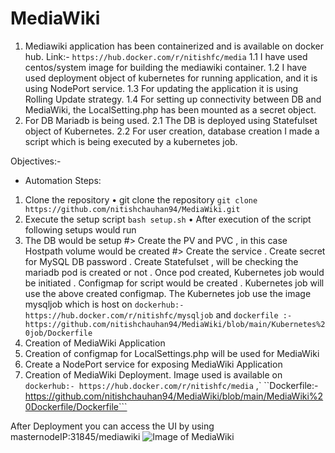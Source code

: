 # MediaWiki

1.	Mediawiki application has been containerized and is available on docker hub. Link:- ```https://hub.docker.com/r/nitishfc/media```
1.1	I have used centos/system image for building the mediawiki container.
1.2	I have used deployment object of kubernetes for running application, and it is using NodePort service.
1.3	For updating the application it is using Rolling Update strategy.
1.4	For setting up connectivity between DB and MediaWiki, the LocalSetting.php has been mounted as a secret object.
2.	For DB Mariadb is being used.
2.1	The DB is deployed using Statefulset object of Kubernetes.
2.2	For user creation, database creation I made a script which is being executed by a kubernetes job.

Objectives:-                                                              
* Automation Steps:
1.	Clone the repository 
•	  git clone the repository 
    ```git clone https://github.com/nitishchauhan94/MediaWiki.git```
2.	Execute the setup script 
    ```bash setup.sh```
•	After execution of the script following setups would run
1.	The DB would be setup
#>	Create the PV and PVC , in this case Hostpath  volume would be created
#>	Create the service 
.	Create secret for MySQL DB password
.	Create Statefulset , will be checking the mariadb pod is created or not
.	Once pod created, Kubernetes job would be initiated
.	Configmap for script would be created
.	Kubernetes job will use the above created configmap. The Kubernetes job use the image mysqljob which is host on 
   ```dockerhub:- https://hub.docker.com/r/nitishfc/mysqljob```  and 
   ```dockerfile :- https://github.com/nitishchauhan94/MediaWiki/blob/main/Kubernetes%20job/Dockerfile```
2.	Creation of MediaWiki Application
1.	Creation of configmap for LocalSettings.php will be used for MediaWiki
2.	Create a NodePort service for exposing MediaWiki Application
3.	Creation of MediaWiki Deployment. Image used is available on 
```dockerhub:- https://hub.docker.com/r/nitishfc/media``` ,`
``Dockerfile:- https://github.com/nitishchauhan94/MediaWiki/blob/main/MediaWiki%20Dockerfile/Dockerfile```

After Deployment you can access the UI by using masternodeIP:31845/mediawiki
![Image of MediaWiki](https://github.com/nitishchauhan94/MediaWiki/blob/main/mediawiki.png)
